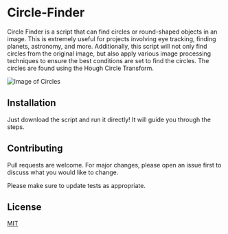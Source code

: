 # Circle-Finder

Circle Finder is a script that can find circles or round-shaped objects in an image. This is extremely useful for projects involving eye tracking, finding planets, astronomy, and more. Additionally, this script will not only find circles from the original image, but also apply various image processing techniques to ensure the best conditions are set to find the circles. The circles are found using the Hough Circle Transform.

![Image of Circles](./circlesfound.png)

## Installation

Just download the script and run it directly! It will guide you through the steps.

## Contributing
Pull requests are welcome. For major changes, please open an issue first to discuss what you would like to change.

Please make sure to update tests as appropriate.

## License
[MIT](https://choosealicense.com/licenses/mit/)
